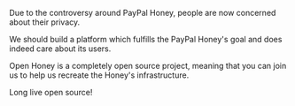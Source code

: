 Due to the controversy around PayPal Honey, people are now concerned about their privacy.

We should build a platform which fulfills the PayPal Honey's goal and does indeed care about its users.

Open Honey is a completely open source project, meaning that you can join us to help us recreate the Honey's infrastructure.

Long live open source!
